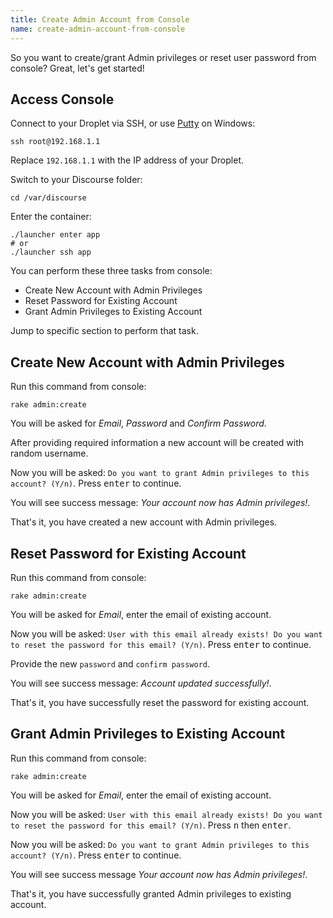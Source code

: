 ```yaml
---
title: Create Admin Account from Console
name: create-admin-account-from-console
---
```


So you want to create/grant Admin privileges or reset user password from console? Great, let's get started!

## Access Console

Connect to your Droplet via SSH, or use [Putty](http://www.chiark.greenend.org.uk/~sgtatham/putty/download.html) on Windows:

    ssh root@192.168.1.1

Replace `192.168.1.1` with the IP address of your Droplet.

Switch to your Discourse folder:

    cd /var/discourse

Enter the container:

    ./launcher enter app
    # or
    ./launcher ssh app

You can perform these three tasks from console:

* Create New Account with Admin Privileges
* Reset Password for Existing Account
* Grant Admin Privileges to Existing Account

Jump to specific section to perform that task.

## Create New Account with Admin Privileges

Run this command from console:

    rake admin:create

You will be asked for *Email*, *Password* and *Confirm Password*.

After providing required information a new account will be created with random username.

Now you will be asked: `Do you want to grant Admin privileges to this account? (Y/n)`. Press <kbd>enter</kbd> to continue.

You will see success message: *Your account now has Admin privileges!*.

That's it, you have created a new account with Admin privileges.

## Reset Password for Existing Account

Run this command from console:

    rake admin:create

You will be asked for *Email*, enter the email of existing account.

Now you will be asked: `User with this email already exists! Do you want to reset the password for this email? (Y/n)`. Press <kbd>enter</kbd> to continue.

Provide the new `password` and `confirm password`.

You will see success message: *Account updated successfully!*.

That's it, you have successfully reset the password for existing account.

## Grant Admin Privileges to Existing Account

Run this command from console:

    rake admin:create

You will be asked for *Email*, enter the email of existing account.

Now you will be asked: `User with this email already exists! Do you want to reset the password for this email? (Y/n)`. Press <kbd>n</kbd> then <kbd>enter</kbd>.

Now you will be asked: `Do you want to grant Admin privileges to this account? (Y/n)`. Press <kbd>enter</kbd> to continue.

You will see success message *Your account now has Admin privileges!*.

That's it, you have successfully granted Admin privileges to existing account.